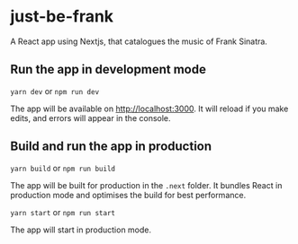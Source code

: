 # just-be-frank
A React app using Nextjs, that catalogues the music of Frank Sinatra.

## Run the app in development mode
`yarn dev` or `npm run dev`

The app will be available on [http://localhost:3000](http://localhost:3000). It will reload if you make edits, and errors will appear in the console.

## Build and run the app in production
`yarn build` or `npm run build`

The app will be built for production in the `.next` folder. It bundles React in production mode and optimises the build for best performance.

`yarn start` or `npm run start`

The app will start in production mode.
